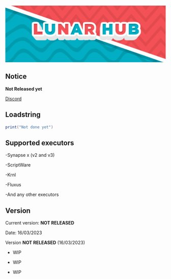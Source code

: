 ![](https://raw.githubusercontent.com/Aidanman14/LunarHub/main/assts/standard%20(3).gif)  
## Notice  
**Not Released yet**
<!--**This is in insanely early beta! And there is only a few games added!**-->

[Discord](https://discord.gg/qwCV4uAGYf)  

## Loadstring  
```lua
print("Not done yet")
```  
## Supported executors  
-Synapse x (v2 and v3)

-ScriptWare

-Krnl

-Fluxus

-And any other executors 

## Version  
Current version: **NOT RELEASED**

Date: 16/03/2023

Version **NOT RELEASED** (16/03/2023)  
* WIP
+ WIP
- WIP


 
